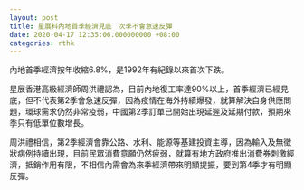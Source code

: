 ```yaml
---
layout: post
title: 星展料內地首季經濟見底　次季不會急速反彈
date: 2020-04-17 12:35:06.000000000 +08:00
categories: rthk
---
```


內地首季經濟按年收縮6.8%，是1992年有紀錄以來首次下跌。

星展香港高級經濟師周洪禮認為，目前內地復工率達90%以上，首季經濟已經見底，但不代表第2季會急速反彈，因為疫情在海外持續爆發，就算解決自身供應問題，環球需求仍然非常疫弱，中國第2季訂單已開始出現延遲及延期付款，預期來季只有低單位數增長。

周洪禮相信，第2季經濟會靠公路、水利、能源等基建投資主導，因為輸入及無徵狀病例持續出現，目前民眾消費意願仍然疲弱，就算有地方政府推出消費券刺激經濟，抵銷作用有限，不相信內需會為來季經濟帶來明顯提振，要到第4季才有明顯反彈。
